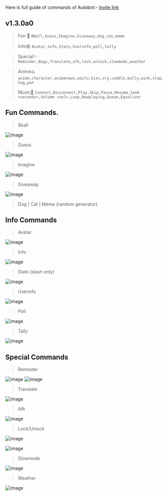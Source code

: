 
Here is full guide of commands of Autobot:- [Invite link](https://discord.com/api/oauth2/authorize?client_id=858965828716331019&permissions=8&scope=bot%20applications.commands)

## v1.3.0a0

> Fun 🎁
`8Ball,Guess,Imagine,Giveaway,dog,cat,meme`

> Info㊙️
`Avatar,info,Stats,Userinfo,poll,tally`

> Special✨
`Reminder,Bugs,Translate,afk,lock,unlock,slowmode,weather`

> Anime♨️
`anime,character,animenews,waifu,kiss,cry,cuddle,bully,wink,slap,hug,pat`

> Music🎵
`Connect,Disconnect,Play,Skip,Pause,Resume,Seek <seconds>,Volume <vol>,Loop,Nowplaying,Queue,Equalizer`

## Fun Commands.

> 8ball

![image](https://user-images.githubusercontent.com/72195951/154649486-020ea3fd-a8eb-4f5f-abd7-6b819869ee97.png)

> Guess

![image](https://user-images.githubusercontent.com/72195951/154649581-3cd0fea4-e918-4fbc-ab22-b0751ab14dd7.png)

> Imagine

![image](https://user-images.githubusercontent.com/72195951/154649657-cdacde4d-1469-4b9c-95c0-3620af019f1c.png)

> Giveaway

![image](https://user-images.githubusercontent.com/72195951/154649754-43b6e56a-dded-470b-bd42-6d8e27491b6b.png)

> Dog | Cat | Meme (random generator)



## Info Commands

> Avatar

![image](https://user-images.githubusercontent.com/72195951/154650214-20fcb005-6996-4dfa-9ad5-6a37cdf42145.png)

> Info

![image](https://user-images.githubusercontent.com/72195951/154650390-ae182911-9061-4ff0-a009-554301e1c50c.png)

> Stats (slash only)

![image](https://user-images.githubusercontent.com/72195951/154650489-383fcdb8-6ec0-4918-8759-bab0f4d3e59e.png)

> Userinfo

![image](https://user-images.githubusercontent.com/72195951/154650703-969017f9-3973-4ccc-b7c7-20076f68a24d.png)

> Poll

![image](https://user-images.githubusercontent.com/72195951/154650865-8c781b81-6532-43fe-9795-b23d4426de5b.png)

> Tally

![image](https://user-images.githubusercontent.com/72195951/154650988-89ecd782-6939-4ad7-a2d0-4acae2a93857.png)


## Special Commands

> Reminder

![image](https://user-images.githubusercontent.com/72195951/154651424-df3332d0-2172-4e27-96a3-c02008f7cfec.png)
![image](https://user-images.githubusercontent.com/72195951/154651914-57edf49f-781c-44d9-b2f3-1d8781ade7a2.png)


> Translate

![image](https://user-images.githubusercontent.com/72195951/154651538-88746f40-8a0d-4f1d-9584-6af0550da99a.png)

> Afk

![image](https://user-images.githubusercontent.com/72195951/154651641-8f51d80c-8140-4e3d-a0d5-3bc91b99e182.png)

> Lock/Unlock

![image](https://user-images.githubusercontent.com/72195951/154651718-7f5122a9-e6e3-4533-b28e-e999a6e5196c.png)

![image](https://user-images.githubusercontent.com/72195951/154651756-ffabcb0e-e149-40df-a359-91c5b2267114.png)

> Slowmode

![image](https://user-images.githubusercontent.com/72195951/154651855-df9f8174-4b87-4d8c-b1f2-60bb101bb695.png)

> Weather

![image](https://user-images.githubusercontent.com/72195951/154651972-12ca85cf-f1ee-49fc-874e-47464a5fc094.png)
